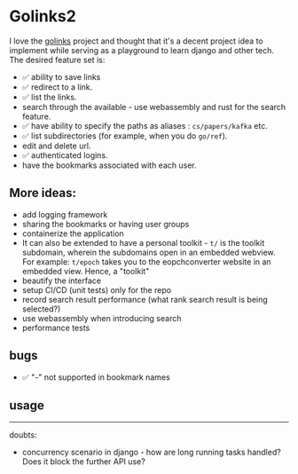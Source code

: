 # Golinks2

I love the [golinks](https://github.com/GoLinks/golinks) project and thought that it's a decent project idea to implement while serving as a playground to learn django and other tech. The desired feature set is:
- ✅  ability to save links
- ✅  redirect to a link. 
- ✅  list the links. 
- search through the available - use webassembly and rust for the search feature. 
- ✅  have ability to specify the paths as aliases : `cs/papers/kafka` etc.
- ✅  list subdirectories (for example, when you do `go/ref`). 
- edit and delete url. 
- ✅  authenticated logins. 
- have the bookmarks associated with each user.


## More ideas:
- add logging framework
- sharing the bookmarks or having user groups
- containerize the application
- It can also be extended to have a personal toolkit - `t/` is the toolkit subdomain, wherein the subdomains open in an embedded webview. For example: `t/epoch` takes you to the eopchconverter website in an embedded view. Hence, a "toolkit"
- beautify the interface
- setup CI/CD (unit tests) only for the repo
- record search result performance (what rank search result is being selected?)
- use webassembly when introducing search
- performance tests

## bugs
- ✅ "-" not supported in bookmark names

## usage
<TODO>

---
doubts:
- concurrency scenario in django - how are long running tasks handled? Does it block the further API use?
